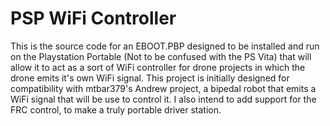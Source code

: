 # PSP WiFi Controller
 This is the source code for an EBOOT.PBP designed to be installed and run on the Playstation Portable (Not to be confused with the PS Vita) 
that will allow it to act as a sort of WiFi controller for drone projects in which the drone emits it's own WiFi signal.
This project is initially designed for compatibility with mtbar379's Andrew project, a bipedal robot that emits a WiFi signal that will be use to control it.
I also intend to add support for the FRC control, to make a truly portable driver station.
